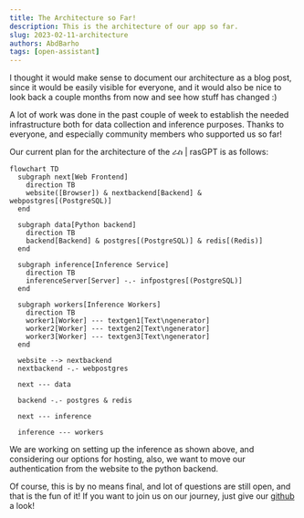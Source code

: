 ```yaml
---
title: The Architecture so Far!
description: This is the architecture of our app so far.
slug: 2023-02-11-architecture
authors: AbdBarho
tags: [open-assistant]
---
```


I thought it would make sense to document our architecture as a blog post, since
it would be easily visible for everyone, and it would also be nice to look back
a couple months from now and see how stuff has changed :)

A lot of work was done in the past couple of week to establish the needed
infrastructure both for data collection and inference purposes. Thanks to
everyone, and especially community members who supported us so far!

Our current plan for the architecture of the ራስ | rasGPT is as follows:

```mermaid
flowchart TD
  subgraph next[Web Frontend]
    direction TB
    website([Browser]) & nextbackend[Backend] & webpostgres[(PostgreSQL)]
  end

  subgraph data[Python backend]
    direction TB
    backend[Backend] & postgres[(PostgreSQL)] & redis[(Redis)]
  end

  subgraph inference[Inference Service]
    direction TB
    inferenceServer[Server] -.- infpostgres[(PostgreSQL)]
  end

  subgraph workers[Inference Workers]
    direction TB
    worker1[Worker] --- textgen1[Text\ngenerator]
    worker2[Worker] --- textgen2[Text\ngenerator]
    worker3[Worker] --- textgen3[Text\ngenerator]
  end

  website --> nextbackend
  nextbackend -.- webpostgres

  next --- data

  backend -.- postgres & redis

  next --- inference

  inference --- workers
```

We are working on setting up the inference as shown above, and considering our
options for hosting, also, we want to move our authentication from the website
to the python backend.

Of course, this is by no means final, and lot of questions are still open, and
that is the fun of it! If you want to join us on our journey, just give our
[github](https://github.com/LAION-AI/Open-Assistant) a look!
